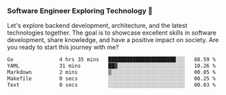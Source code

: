 ### Software Engineer Exploring Technology 🚀 

Let's explore backend development, architecture, and the latest technologies together. The goal is to showcase excellent skills in software development, share knowledge, and have a positive impact on society. Are you ready to start this journey with me?

<!--START_SECTION:waka-->

```txt
Go               4 hrs 35 mins   ██████████████████████░░░   88.59 %
YAML             31 mins         ██▓░░░░░░░░░░░░░░░░░░░░░░   10.26 %
Markdown         2 mins          ▒░░░░░░░░░░░░░░░░░░░░░░░░   00.85 %
Makefile         0 secs          ░░░░░░░░░░░░░░░░░░░░░░░░░   00.25 %
Text             0 secs          ░░░░░░░░░░░░░░░░░░░░░░░░░   00.03 %
```

<!--END_SECTION:waka-->
